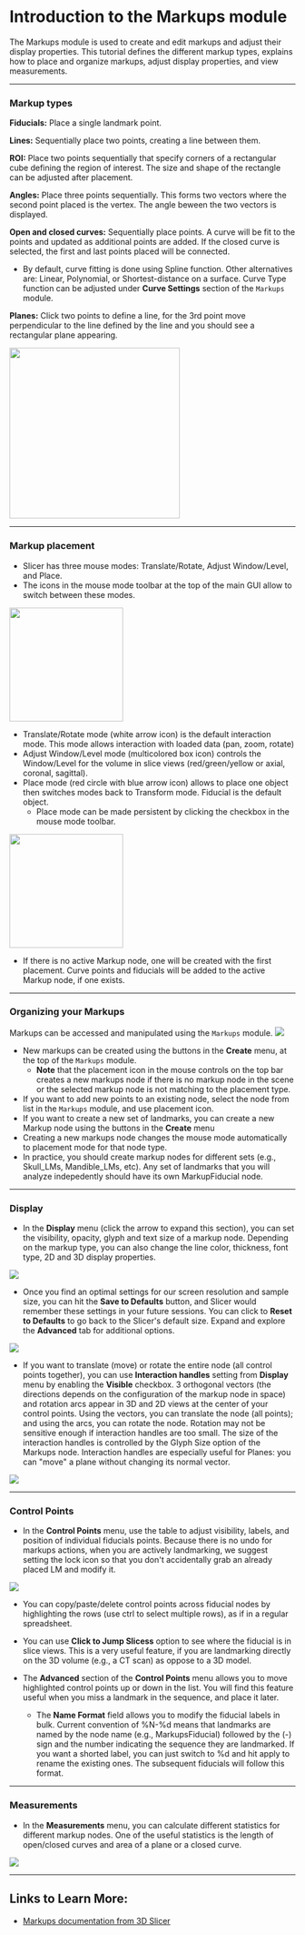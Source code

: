 # Introduction to the Markups module
The Markups module is used to create and edit markups and adjust their display properties. This tutorial defines the different markup types, explains how to place and organize markups, adjust display properties, and view measurements. 

-----

### Markup types

**Fiducials:**
Place a single landmark point.

**Lines:**
Sequentially place two points, creating a line between them.

**ROI:**
Place two points sequentially that specify corners of a rectangular cube defining the region of interest. The size and shape of the rectangle can be adjusted after placement.

**Angles:**
Place three points sequentially. This forms two vectors where the second point placed is the vertex. The angle beween the two vectors is displayed.

**Open and closed curves:**
Sequentially place points. A curve will be fit to the points and updated as additional points are added. If the closed curve is selected, the first and last points placed will be connected. 
* By default, curve fitting is done using Spline function. Other alternatives are: Linear, Polynomial, or Shortest-distance on a surface. Curve Type function can be adjusted under **Curve Settings** section of the `Markups` module.  

**Planes:**
Click two points to define a line, for the 3rd point move perpendicular to the line defined by the line and you should see a rectangular plane appearing. 

<img src="./MarkupTypes.png" width="300"/>

-----

### Markup placement
  * Slicer has three mouse modes: Translate/Rotate, Adjust Window/Level, and Place. 
  * The icons in the mouse mode toolbar at the top of the main GUI allow to switch between these modes.
  <img src="./MouseModes.PNG" width="200"/>
 
  * Translate/Rotate mode (white arrow icon) is the default interaction mode. This mode allows interaction with loaded data (pan, zoom, rotate)
  * Adjust Window/Level mode (multicolored box icon) controls the Window/Level for the volume in slice views (red/green/yellow or axial, coronal, sagittal). 
  * Place mode (red circle with blue arrow icon) allows to place one object then switches modes back to Transform mode. Fiducial is the default object. 
    * Place mode can be made persistent by clicking the checkbox in the mouse mode toolbar.
  <img src="./FiducialPersistence.png" width="200">
  
  * If there is no active Markup node, one will be created with the first placement. Curve points and fiducials will be added to the active Markup node, if one exists.

----

### Organizing your Markups
Markups can be accessed and manipulated using the `Markups` module. 
<img src="./markupsModule0.png">

* New markups can be created using the buttons in the **Create** menu, at the top of the `Markups` module. 
  * **Note** that the placement icon in the mouse controls on the top bar creates a new markups node if there is no markup node in the scene or the selected markup node is not matching to the placement type. 
 * If you want to add new points to an existing node, select the node from list in the `Markups` module, and use placement icon. 
 * If you want to create a new set of landmarks, you can create a new Markup node using the buttons in the **Create** menu  
 * Creating a new markups node changes the mouse mode automatically to placement mode for that node type. 
 * In practice, you should create markup nodes for different sets (e.g., Skull_LMs, Mandible_LMs, etc). Any set of landmarks that you will analyze indepedently should have its own MarkupFiducial node.

----

### Display 

* In the **Display** menu (click the arrow to expand this section), you can set the visibility, opacity, glyph and text size of a markup node. Depending on the markup type, you can also change the line color, thickness, font type, 2D and 3D display properties.
<img src="markupsModule1.png"/>

* Once you find an optimal settings for our screen resolution and sample size, you can hit the **Save to Defaults** button, and Slicer would remember these settings in your future sessions. You can click to **Reset to Defaults** to go back to the Slicer's default size. Expand and explore the **Advanced** tab for additional options. 
<img src="markupsModule5.png"/>

* If you want to translate (move) or rotate the entire node (all control points together), you can use **Interaction handles** setting from **Display** menu by enabling the **Visible** checkbox. 3 orthogonal vectors (the directions depends on the configuration of the markup node in space) and rotation arcs appear in 3D and 2D views at the center of your control points. Using the vectors, you can translate the node (all points); and using the arcs, you can rotate the node. Rotation may not be sensitive enough if interaction handles are too small. The size of the interaction handles is controlled by the Glyph Size option of the Markups node. Interaction handles are especially useful for Planes: you can "move" a plane without changing its normal vector.
<img src="markupsModule2.png"/>

----

### Control Points

* In the **Control Points** menu, use the table to adjust visibility, labels, and position of individual fiducials points. Because there is no undo for markups actions, when you are actively landmarking, we suggest setting the lock icon so that you don't accidentally grab an already placed LM and modify it.
<img src="MarkupsModule3.png"/>

* You can copy/paste/delete control points across fiducial nodes by highlighting the rows (use ctrl to select multiple rows), as if in a regular spreadsheet.

* You can use **Click to Jump Slicess** option to see where the fiducial is in slice views. This is a very useful feature, if you are landmarking directly on the 3D volume (e.g., a CT scan) as oppose to a 3D model. 

* The **Advanced** section of the **Control Points** menu allows you to move highlighted control points up or down in the list. You will find this feature useful when you miss a landmark in the sequence, and place it later.  
  * The **Name Format** field allows you to modify the fiducial labels in bulk. Current convention of %N-%d means that landmarks are named by the node name (e.g., MarkupsFiducial) followed by the (-) sign and the number indicating the sequence they are landmarked. If you want a shorted label, you can just switch to %d and hit apply to rename the existing ones. The subsequent fiducials will follow this format.

----

### Measurements

* In the **Measurements** menu, you can calculate different statistics for different markup nodes. One of the useful statistics is the length of open/closed curves and area of a plane or a closed curve. 
<img src="markupsModule6.png"/>

----

## Links to Learn More: 
* [Markups documentation from 3D Slicer](https://slicer.readthedocs.io/en/latest/user_guide/modules/markups.html)

